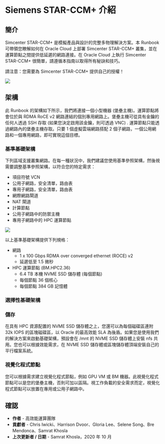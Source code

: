 # Siemens STAR-CCM+ 介紹

## 簡介

Simcenter STAR-CCM+ 是模擬產品與設計的完整多物理解決方案。本 Runbook 可帶領您瞭解如何在 Oracle Cloud 上部署 Simcenter STAR-CCM+ 叢集，並在運算節點之間提供低延遲的網路連接。在 Oracle Cloud 上執行 Simcenter STAR-CCM+ 很簡單，請遵循本指南以取得所有秘訣和技巧。

請注意：您需要為 Simcenter STAR-CCM+ 提供自己的授權！

![](images/simulation.png " ")

## 架構

此 Runbook 的架構如下所示，我們將連接一個小型機器 (堡壘主機)。運算節點將會位於與 RDMA RoCE v2 網路連結的個別專用網路上。堡壘主機可從具有金鑰的任何人透過 SSH 存取 (如果您決定啟用該金鑰，則可透過 VNC) . 運算節點只能透過網路內的堡壘主機存取。只要 1 個虛擬雲端網路搭配 2 個子網路，一個公用網路和一個專用網路，即可實現這個目標。

### **基準基礎架構**

下列區域支援叢集網路。在每一種狀況中，我們建議您使用基準參照架構，然後視需要調整基準參照架構，以符合您的特定需求：

*   項目符號 VCN
*   公用子網路，安全清單，路由表
*   專用子網路，安全清單，路由表
*   網際網路閘道
*   NAT 閘道
*   計算節點
*   公用子網路中的防禦主機
*   專用子網路中的 HPC 運算節點

![](images/architecture.png " ")

以上基準基礎架構提供下列規格：

*   網路
    *   1 x 100 Gbps RDMA over converged ethernet (ROCE) v2
    *   延遲低至 1.5 微秒
*   HPC 運算節點 (BM.HPC2.36)
    *   6.4 TB 本機 NVME SSD 儲存體 (每個節點)
    *   每個節點 36 個核心
    *   每個節點 384 GB 記憶體

### **選擇性基礎架構**

### 儲存

在具有 HPC 資源配置的 NVME SSD 儲存體之上，您還可以為每個磁碟區連附 32k IOPS 的區塊磁碟區，以 Oracle 的最高效能 SLA 為後盾。如果您是使用我們的解決方案來啟動基礎架構，預設會在 /mnt 的 NVME SSD 儲存體上安裝 nfs 共用。您也可以根據效能需求，在 NVME SSD 儲存體或區塊儲存體頂端安裝自己的平行檔案系統。

### 視覺化程式節點

您可以根據需求建立視覺化程式節點，例如 GPU VM 或 BM 機器。此視覺化程式節點可以是您的堡壘主機，否則可加以區隔。視工作負載的安全需求而定，視覺化程式節點可以放置在專用或公用子網路中。

## 確認

*   **作者** - 高效能運算團隊
*   **貢獻者** - Chris Iwicki、Harrison Dvoor、Gloria Lee、Selene Song、Bre Mendonca、Samrat Khosla
*   **上次更新者 / 日期** - Samrat Khosla，2020 年 10 月